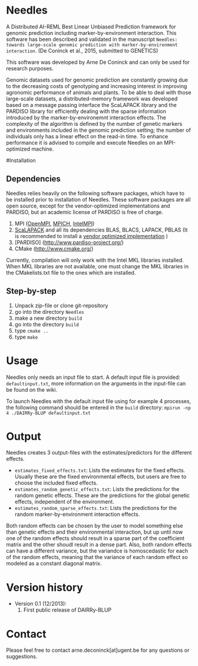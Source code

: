 Needles
=======

A Distributed AI-REML Best Linear Unbiased Prediction framework for genomic prediction including marker-by-environment interaction. This software has been described and validated in the manuscript `Needles: towards large-scale genomic prediction with marker-by-environment interaction`. (De Coninck et al., 2015, submitted to GENETICS)


This software was developed by Arne De Coninck and can only be used for research purposes.

Genomic datasets used for genomic prediction are constantly growing due to the decreasing costs of genotyping and increasing interest in improving agronomic performance of animals and plants. To be able to deal with those large-scale datasets, a distributed-memory framework was developed based on a message passing interface the ScaLAPACK library and the PARDISO library for efficiently dealing with the sparse information introduced by the marker-by-environemnt interaction effects. The complexity of the algorithm is defined by the number of genetic markers and environments included in the genomic prediction setting; the number of individuals only has a linear effect on the read-in time. To enhance performance it is advised to compile and execute Needles on an MPI-optimized machine.

#Installation

## Dependencies

Needles relies heavily on the following software packages, which have to be installed prior to installation of Needles. These software packages are all open source, except for the vendor-optimized implementations and PARDISO, but an academic license of PARDISO is free of charge.

1. MPI ([OpenMPI](http://www.open-mpi.org/), [MPICH](http://www.mpich.org/), [IntelMPI](http://software.intel.com/en-us/intel-mpi-library))
2. [ScaLAPACK](http://www.netlib.org/scalapack/) and all its dependencies BLAS, BLACS, LAPACK, PBLAS (It is recommended to install a [vendor optimized implementation](http://www.netlib.org/scalapack/faq.html#1.3) )
3. [PARDISO] (http://www.pardiso-project.org/)
4. CMake (http://www.cmake.org/)

Currently, compilation will only work with the Intel MKL libraries installed. When MKL libraries are not available, one must change the MKL libraries in the CMakelists.txt file to the ones which are installed. 

## Step-by-step

1. Unpack zip-file or clone git-repository
2. go into the directory `Needles`
3. make a new directory `build`
4. go into the directory `build`
5. type `cmake ..`
6. type `make`

# Usage

Needles only needs an input file to start. A default input file is provided: `defaultinput.txt`, more information on the arguments in the input-file can be found on the wiki.

To launch Needles with the default input file using for example 4 processes, the following command should be entered in the `build` directory:
`mpirun -np 4 ./DAIRRy-BLUP defaultinput.txt`

# Output

Needles creates 3 output-files with the estimates/predictors for the different effects.
* `estimates_fixed_effects.txt`: Lists the estimates for the fixed effects. Usually these are the fixed environmental effects, but users are free to choose the included fixed effects.
* `estimates_random_genetic_effects.txt`: Lists the predictions for the random genetic effects. These are the predictions for the global genetic effects, independent of the environment.
* `estimates_random_sparse_effects.txt`: Lists the predictions for the random marker-by-environment interaction effects. 

Both random effects can be chosen by the user to model something else than genetic effects and their environmental interaction, but up until now one of the random effects should result in a sparse part of the coefficient matrix and the other shoudl result in a dense part. Also, both random effects can have a different variance, but the variandce is homoscedastic for each of the random effects, meaning that the variance of each random effect so modeled as a constant diagonal matrix. 

# Version history

* Version 0.1 (12/2013):
  1. First public release of DAIRRy-BLUP

# Contact

Please feel free to contact arne.deconinck[at]ugent.be for any questions or suggestions. 
